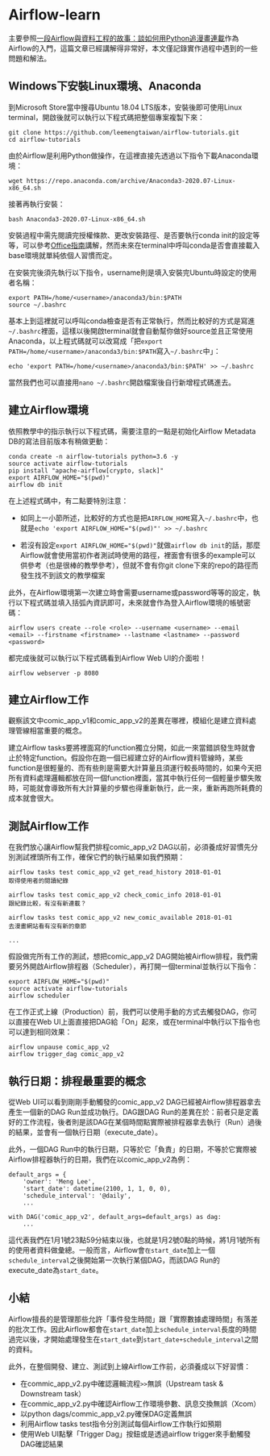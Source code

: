# Airflow-learn
主要參照[一段Airflow與資料工程的故事：談如何用Python追漫畫連載](https://leemeng.tw/a-story-about-airflow-and-data-engineering-using-how-to-use-python-to-catch-up-with-latest-comics-as-an-example.html#app-v2)作為Airflow的入門，這篇文章已經講解得非常好，本文僅記錄實作過程中遇到的一些問題和解法。

## Windows下安裝Linux環境、Anaconda
到Microsoft Store當中搜尋Ubuntu 18.04 LTS版本，安裝後即可使用Linux terminal，開啟後就可以執行以下程式碼把整個專案複製下來：

    git clone https://github.com/leemengtaiwan/airflow-tutorials.git
    cd airflow-tutorials

由於Airflow是利用Python做操作，在這裡直接先透過以下指令下載Anaconda環境：

    wget https://repo.anaconda.com/archive/Anaconda3-2020.07-Linux-x86_64.sh
    
接著再執行安裝：

    bash Anaconda3-2020.07-Linux-x86_64.sh
    
安裝過程中需先閱讀完授權條款、更改安裝路徑、是否要執行conda init的設定等等，可以參考[Office指南](https://officeguide.cc/ubuntu-linux-install-anaconda-data-science-platform-tutorial)講解，然而未來在terminal中呼叫conda是否會直接載入base環境就單純依個人習慣而定。

在安裝完後須先執行以下指令，username則是填入安裝完Ubuntu時設定的使用者名稱：

    export PATH=/home/<username>/anaconda3/bin:$PATH
    source ~/.bashrc

基本上到這裡就可以呼叫conda檢查是否有正常執行，然而比較好的方式是寫進`~/.bashrc`裡面，這樣以後開啟terminal就會自動幫你做好source並且正常使用Anaconda，以上程式碼就可以改寫成「把`export PATH=/home/<username>/anaconda3/bin:$PATH`寫入`~/.bashrc`中」：

    echo 'export PATH=/home/<username>/anaconda3/bin:$PATH' >> ~/.bashrc

當然我們也可以直接用`nano ~/.bashrc`開啟檔案後自行新增程式碼進去。

## 建立Airflow環境
依照教學中的指示執行以下程式碼，需要注意的一點是初始化Airflow Metadata DB的寫法目前版本有稍做更動：
  
    conda create -n airflow-tutorials python=3.6 -y
    source activate airflow-tutorials
    pip install "apache-airflow[crypto, slack]"
    export AIRFLOW_HOME="$(pwd)"
    airflow db init

在上述程式碼中，有二點要特別注意：
  
* 如同上一小節所述，比較好的方式也是把`AIRFLOW_HOME`寫入`~/.bashrc`中，也就是`echo 'export AIRFLOW_HOME="$(pwd)"' >> ~/.bashrc`
  
* 若沒有設定`export AIRFLOW_HOME="$(pwd)"`就做`airflow db init`的話，那麼Airflow就會使用當初作者測試時使用的路徑，裡面會有很多的example可以供參考（也是很棒的教學參考），但就不會有你git clone下來的repo的路徑而發生找不到該文的教學檔案

此外，在Airflow環境第一次建立時會需要username或password等等的設定，執行以下程式碼並填入括弧內資訊即可，未來就會作為登入Airflow環境的帳號密碼：
  
    airflow users create --role <role> --username <username> --email <email> --firstname <firstname> --lastname <lastname> --password <password>

都完成後就可以執行以下程式碼看到Airflow Web UI的介面啦！

    airflow webserver -p 8080

## 建立Airflow工作
觀察該文中comic_app_v1和comic_app_v2的差異在哪裡，模組化是建立資料處理管線相當重要的概念。

建立Airflow tasks要將裡面寫的function獨立分開，如此一來當錯誤發生時就會止於特定function。假設你在跑一個已經建立好的Airflow資料管線時，某些function是很輕量的、而有些則是需要大計算量且須運行較長時間的，如果今天把所有資料處理邏輯都放在同一個function裡面，當其中執行任何一個輕量步驟失敗時，可能就會導致所有大計算量的步驟也得重新執行，此一來，重新再跑所耗費的成本就會很大。

## 測試Airflow工作
在我們放心讓Airflow幫我們排程comic_app_v2 DAG以前，必須養成好習慣先分別測試裡頭所有工作，確保它們的執行結果如我們預期：

```
airflow tasks test comic_app_v2 get_read_history 2018-01-01
取得使用者的閱讀紀錄

airflow tasks test comic_app_v2 check_comic_info 2018-01-01
跟紀錄比較，有沒有新連載？

airflow tasks test comic_app_v2 new_comic_available 2018-01-01
去漫畫網站看有沒有新的章節

...
```

假設做完所有工作的測試，想把comic_app_v2 DAG開始被Airflow排程，我們需要另外開啟Airflow排程器（Scheduler），再打開一個terminal並執行以下指令：
    
    export AIRFLOW_HOME="$(pwd)"
    source activate airflow-tutorials
    airflow scheduler
    
在工作正式上線（Production）前，我們可以使用手動的方式去觸發DAG，你可以直接在Web UI上面直接把DAG給「On」起來，或在terminal中執行以下指令也可以達到相同效果：
    
    airflow unpause comic_app_v2
    airflow trigger_dag comic_app_v2

## 執行日期：排程最重要的概念
從Web UI可以看到剛剛手動觸發的comic_app_v2 DAG已經被Airflow排程器拿去產生一個新的DAG Run並成功執行。DAG跟DAG Run的差異在於：前者只是定義好的工作流程，後者則是該DAG在某個時間點實際被排程器拿去執行（Run）過後的結果，並會有一個執行日期（execute_date）。
    
此外，一個DAG Run中的執行日期，只等於它「負責」的日期，不等於它實際被Airflow排程器執行的日期，我們在以comic_app_v2為例：
    
```
default_args = {
    'owner': 'Meng Lee',
    'start_date': datetime(2100, 1, 1, 0, 0),
    'schedule_interval': '@daily',
    ...

with DAG('comic_app_v2', default_args=default_args) as dag:
    ...
```

這代表我們在1月1號23點59分結束以後，也就是1月2號0點的時候，將1月1號所有的使用者資料做彙總。一般而言，Airflow會`在start_date`加上一個`schedule_interval`之後開始第一次執行某個DAG，而該DAG Run的execute_date為`start_date`。

## 小結
Airflow擅長的是管理那些允許「事件發生時間」跟「實際數據處理時間」有落差的批次工作。因此Airflow都會在`start_date`加上`schedule_interval`長度的時間過完以後，才開始處理發生在`start_date`到`start_date+schedule_interval`之間的資料。

此外，在整個開發、建立、測試到上線Airflow工作前，必須養成以下好習慣：

* 在commic_app_v2.py中確認邏輯流程`>>`無誤（Upstream task & Downstream task）
* 在commic_app_v2.py中確認Airflow工作環境參數、訊息交換無誤（Xcom）
* 以python dags/commic_app_v2.py確保DAG定義無誤
* 利用Airflow tasks test指令分別測試每個Airflow工作執行如預期
* 使用Web UI點擊「Trigger Dag」按鈕或是透過airflow trigger來手動觸發DAG確認結果
